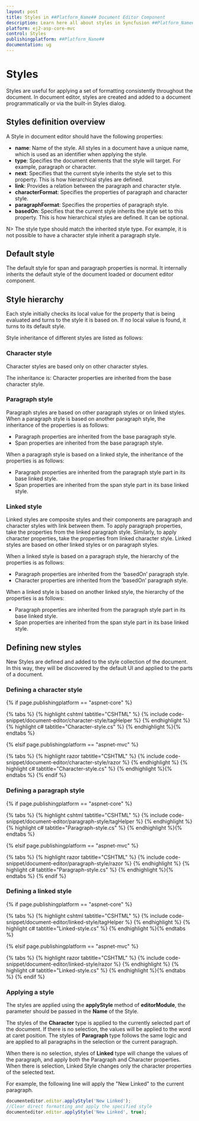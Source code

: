 ```yaml
---
layout: post
title: Styles in ##Platform_Name## Document Editor Component
description: Learn here all about styles in Syncfusion ##Platform_Name## Document Editor component of Syncfusion Essential JS 2 and more.
platform: ej2-asp-core-mvc
control: Styles
publishingplatform: ##Platform_Name##
documentation: ug
---
```



# Styles

Styles are useful for applying a set of formatting consistently throughout the document. In document editor, styles are created and added to a document programmatically or via the built-in Styles dialog.

## Styles definition overview

A Style in document editor should have the following properties:

* **name**: Name of the style. All styles in a document have a unique name, which is used as an identifier when applying the style.
* **type**: Specifies the document elements that the style will target. For example, paragraph or character.
* **next**: Specifies that the current style inherits the style set to this property. This is how hierarchical styles are defined.
* **link**: Provides a relation between the paragraph and character style.
* **characterFormat**: Specifies the properties of paragraph and character style.
* **paragraphFormat**: Specifies the properties of paragraph style.
* **basedOn**: Specifies that the current style inherits the style set to this property. This is how hierarchical styles are defined. It can be optional.

N> The style type should match the inherited style type. For example, it is not possible to have a character style inherit a paragraph style.

## Default style

The default style for span and paragraph properties is normal. It internally inherits the default style of the document loaded or document editor component.

## Style hierarchy

Each style initially checks its local value for the property that is being evaluated and turns to the style it is based on. If no local value is found, it turns to its default style.

Style inheritance of different styles are listed as follows:

### Character style

Character styles are based only on other character styles.

The inheritance is: Character properties are inherited from the base character style.

### Paragraph style

Paragraph styles are based on other paragraph styles or on linked styles. When a paragraph style is based on another paragraph style, the inheritance of the properties is as follows:
* Paragraph properties are inherited from the base paragraph style.
* Span properties are inherited from the base paragraph style.

When a paragraph style is based on a linked style, the inheritance of the properties is as follows:
* Paragraph properties are inherited from the paragraph style part in its base linked style.
* Span properties are inherited from the span style part in its base linked style.

### Linked style

Linked styles are composite styles and their components are paragraph and character styles with link between them. To apply paragraph properties, take the properties from the linked paragraph style. Similarly, to apply character properties, take the properties from linked character style. Linked styles are based on other linked styles or on paragraph styles.

When a linked style is based on a paragraph style, the hierarchy of the properties is as follows:

* Paragraph properties are inherited from the ‘basedOn’ paragraph style.
* Character properties are inherited from the ‘basedOn’ paragraph style.

When a linked style is based on another linked style, the hierarchy of the properties is as follows:

* Paragraph properties are inherited from the paragraph style part in its base linked style.
* Span properties are inherited from the span style part in its base linked style.

## Defining new styles

New Styles are defined and added to the style collection of the document. In this way, they will be discovered by the default UI and applied to the parts of a document.

### Defining a character style

{% if page.publishingplatform == "aspnet-core" %}

{% tabs %}
{% highlight cshtml tabtitle="CSHTML" %}
{% include code-snippet/document-editor/character-style/tagHelper %}
{% endhighlight %}
{% highlight c# tabtitle="Character-style.cs" %}
{% endhighlight %}{% endtabs %}

{% elsif page.publishingplatform == "aspnet-mvc" %}

{% tabs %}
{% highlight razor tabtitle="CSHTML" %}
{% include code-snippet/document-editor/character-style/razor %}
{% endhighlight %}
{% highlight c# tabtitle="Character-style.cs" %}
{% endhighlight %}{% endtabs %}
{% endif %}



### Defining a paragraph style

{% if page.publishingplatform == "aspnet-core" %}

{% tabs %}
{% highlight cshtml tabtitle="CSHTML" %}
{% include code-snippet/document-editor/paragraph-style/tagHelper %}
{% endhighlight %}
{% highlight c# tabtitle="Paragraph-style.cs" %}
{% endhighlight %}{% endtabs %}

{% elsif page.publishingplatform == "aspnet-mvc" %}

{% tabs %}
{% highlight razor tabtitle="CSHTML" %}
{% include code-snippet/document-editor/paragraph-style/razor %}
{% endhighlight %}
{% highlight c# tabtitle="Paragraph-style.cs" %}
{% endhighlight %}{% endtabs %}
{% endif %}



### Defining a linked style

{% if page.publishingplatform == "aspnet-core" %}

{% tabs %}
{% highlight cshtml tabtitle="CSHTML" %}
{% include code-snippet/document-editor/linked-style/tagHelper %}
{% endhighlight %}
{% highlight c# tabtitle="Linked-style.cs" %}
{% endhighlight %}{% endtabs %}

{% elsif page.publishingplatform == "aspnet-mvc" %}

{% tabs %}
{% highlight razor tabtitle="CSHTML" %}
{% include code-snippet/document-editor/linked-style/razor %}
{% endhighlight %}
{% highlight c# tabtitle="Linked-style.cs" %}
{% endhighlight %}{% endtabs %}
{% endif %}



### Applying a style

The styles are applied using the **applyStyle** method of **editorModule**, the parameter should be passed in the **Name** of the Style.

The styles of the **Character** type is applied to the currently selected part of the document. If there is no selection, the values will be applied to the word at caret position. The styles of **Paragraph** type follows the same logic and are applied to all paragraphs in the selection or the current paragraph.

When there is no selection, styles of **Linked** type will change the values of the paragraph, and apply both the Paragraph and Character properties. When there is selection, Linked Style changes only the character properties of the selected text.

For example, the following line will apply the "New Linked" to the current paragraph.

```typescript
documenteditor.editor.applyStyle('New Linked');
//Clear direct formatting and apply the specified style
documenteditor.editor.applyStyle('New Linked', true);
```

